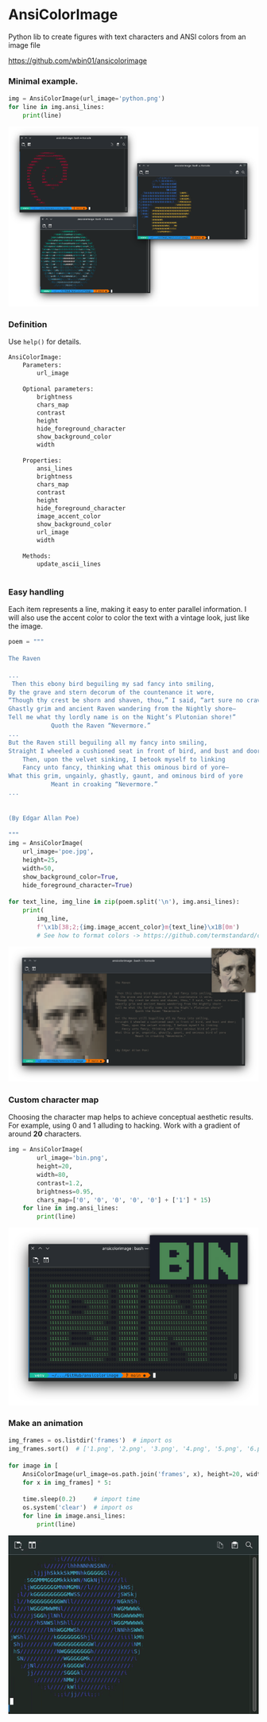 # AnsiColorImage
Python lib to create figures with text characters and ANSI colors from an image file 

https://github.com/wbin01/ansicolorimage

### Minimal example.

```python
img = AnsiColorImage(url_image='python.png')
for line in img.ansi_lines:
    print(line)
```
![Image](data/screens.png "screenshot")

### Definition
Use `help()` for details.
```
AnsiColorImage:
    Parameters:
        url_image
    
    Optional parameters:
        brightness
        chars_map
        contrast
        height
        hide_foreground_character
        show_background_color
        width

    Properties:
        ansi_lines
        brightness
        chars_map
        contrast
        height
        hide_foreground_character
        image_accent_color
        show_background_color
        url_image
        width
    
    Methods:
        update_ascii_lines
        
```

### Easy handling
Each item represents a line, making it easy to enter parallel information.
I will also use the accent color to color the text with a vintage look, just like the image.

```python
poem = """
    
The Raven

...
 Then this ebony bird beguiling my sad fancy into smiling,
By the grave and stern decorum of the countenance it wore,
“Though thy crest be shorn and shaven, thou,” I said, “art sure no craven,
Ghastly grim and ancient Raven wandering from the Nightly shore—
Tell me what thy lordly name is on the Night’s Plutonian shore!”
            Quoth the Raven “Nevermore.”
...
But the Raven still beguiling all my fancy into smiling,
Straight I wheeled a cushioned seat in front of bird, and bust and door;
    Then, upon the velvet sinking, I betook myself to linking
    Fancy unto fancy, thinking what this ominous bird of yore—
What this grim, ungainly, ghastly, gaunt, and ominous bird of yore
            Meant in croaking “Nevermore.”
...


(By Edgar Allan Poe)

"""
img = AnsiColorImage(
    url_image='poe.jpg',
    height=25,
    width=50,
    show_background_color=True,
    hide_foreground_character=True)

for text_line, img_line in zip(poem.split('\n'), img.ansi_lines):
    print(
        img_line,
        f'\x1b[38;2;{img.image_accent_color}m{text_line}\x1B[0m')
        # See how to format colors -> https://github.com/termstandard/colors
```
![Image](data/screen-poe.png "screenshot")

### Custom character map

Choosing the character map helps to achieve conceptual aesthetic results. For example, using 0 and 1 alluding to hacking.
Work with a gradient of around **20** characters.

```python
img = AnsiColorImage(
        url_image='bin.png',
        height=20,
        width=80,
        contrast=1.2,
        brightness=0.95,
        chars_map=['0', '0', '0', '0', '0'] + ['1'] * 15)
    for line in img.ansi_lines:
        print(line)
```
![Image](data/screen-bin.png "screenshot")

### Make an animation

```python
img_frames = os.listdir('frames')  # import os
img_frames.sort()  # ['1.png', '2.png', '3.png', '4.png', '5.png', '6.png']

for image in [
    AnsiColorImage(url_image=os.path.join('frames', x), height=20, width=40)
    for x in img_frames] * 5:

    time.sleep(0.2)     # import time
    os.system('clear')  # import os
    for line in image.ansi_lines:
        print(line)
```
![Image](data/animation.gif "screenshot")
